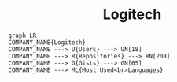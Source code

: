 <h1 align="center">Logitech</h1>

```mermaid
graph LR
COMPANY_NAME{Logitech}
COMPANY_NAME ---> U{Users} ---> UN[18]
COMPANY_NAME ---> R{Repositories} ---> RN[208]
COMPANY_NAME ---> G{Gists} ---> GN[65]
COMPANY_NAME ---> ML{Most Used<br>Languages}
```
